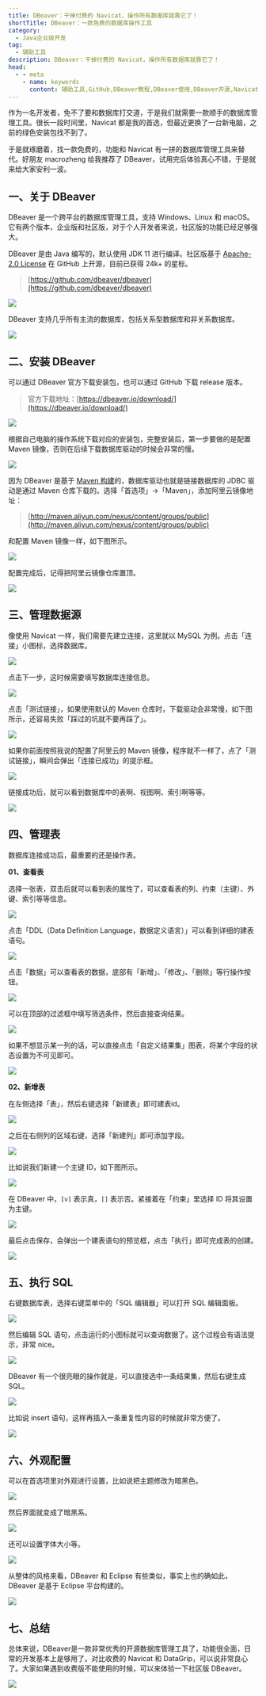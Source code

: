 ```yaml
---
title: DBeaver：干掉付费的 Navicat，操作所有数据库就靠它了！
shortTitle: DBeaver：一款免费的数据库操作工具
category:
  - Java企业级开发
tag:
  - 辅助工具
description: DBeaver：干掉付费的 Navicat，操作所有数据库就靠它了！
head:
  - - meta
    - name: keywords
      content: 辅助工具,GitHub,DBeaver教程,DBeaver使用,DBeaver开源,Navicat DBeaver,Java企业级开发
---
```



作为一名开发者，免不了要和数据库打交道，于是我们就需要一款顺手的数据库管理工具。很长一段时间里，Navicat 都是我的首选，但最近更换了一台新电脑，之前的绿色安装包找不到了。

于是就琢磨着，找一款免费的，功能和 Navicat 有一拼的数据库管理工具来替代。好朋友 macrozheng 给我推荐了 DBeaver，试用完后体验真心不错，于是就来给大家安利一波。

## 一、关于 DBeaver

DBeaver 是一个跨平台的数据库管理工具，支持 Windows、Linux 和 macOS。它有两个版本，企业版和社区版，对于个人开发者来说，社区版的功能已经足够强大。

DBeaver 是由 Java 编写的，默认使用 JDK 11 进行编译。社区版基于 [Apache-2.0 License](https://github.com/dbeaver/dbeaver/blob/devel/LICENSE.md) 在 GitHub 上开源，目前已获得 24k+ 的星标。

>[https://github.com/dbeaver/dbeaver](https://github.com/dbeaver/dbeaver)

![](http://cdn.tobebetterjavaer.com/tobebetterjavaer/images/gongju/DBeaver-1.png)

DBeaver 支持几乎所有主流的数据库，包括关系型数据库和非关系数据库。

![](http://cdn.tobebetterjavaer.com/tobebetterjavaer/images/gongju/DBeaver-2.png)

## 二、安装 DBeaver

可以通过 DBeaver 官方下载安装包，也可以通过 GitHub 下载 release 版本。

>官方下载地址：[https://dbeaver.io/download/](https://dbeaver.io/download/)

![](http://cdn.tobebetterjavaer.com/tobebetterjavaer/images/gongju/DBeaver-3.png)

根据自己电脑的操作系统下载对应的安装包，完整安装后，第一步要做的是配置 Maven 镜像，否则在后续下载数据库驱动的时候会非常的慢。

![](http://cdn.tobebetterjavaer.com/tobebetterjavaer/images/gongju/DBeaver-4.png)


因为 DBeaver 是基于 [Maven 构建](https://github.com/token01/token01.github.io/blob/master/docs/maven/maven.md)的，数据库驱动也就是链接数据库的 JDBC 驱动是通过 Maven 仓库下载的。选择「首选项」→「Maven」，添加阿里云镜像地址：

>[http://maven.aliyun.com/nexus/content/groups/public](http://maven.aliyun.com/nexus/content/groups/public)

和配置 Maven 镜像一样，如下图所示。


![](http://cdn.tobebetterjavaer.com/tobebetterjavaer/images/gongju/DBeaver-5.png)

配置完成后，记得把阿里云镜像仓库置顶。

![](http://cdn.tobebetterjavaer.com/tobebetterjavaer/images/gongju/DBeaver-6.png)


## 三、管理数据源

像使用 Navicat 一样，我们需要先建立连接，这里就以 MySQL 为例。点击「连接」小图标，选择数据库。

![](http://cdn.tobebetterjavaer.com/tobebetterjavaer/images/gongju/DBeaver-7.png)

点击下一步，这时候需要填写数据库连接信息。

![](http://cdn.tobebetterjavaer.com/tobebetterjavaer/images/gongju/DBeaver-8.png)

点击「测试链接」，如果使用默认的 Maven 仓库时，下载驱动会非常慢，如下图所示，还容易失败「踩过的坑就不要再踩了」。

![](http://cdn.tobebetterjavaer.com/tobebetterjavaer/images/gongju/DBeaver-9.png)

如果你前面按照我说的配置了阿里云的 Maven 镜像，程序就不一样了，点了「测试链接」，瞬间会弹出「连接已成功」的提示框。

![](http://cdn.tobebetterjavaer.com/tobebetterjavaer/images/gongju/DBeaver-10.png)

链接成功后，就可以看到数据库中的表啊、视图啊、索引啊等等。

![](http://cdn.tobebetterjavaer.com/tobebetterjavaer/images/gongju/DBeaver-11.png)

## 四、管理表

数据库连接成功后，最重要的还是操作表。

**01、查看表**

选择一张表，双击后就可以看到表的属性了，可以查看表的列、约束（主键）、外键、索引等等信息。

![](http://cdn.tobebetterjavaer.com/tobebetterjavaer/images/gongju/DBeaver-12.png)

点击「DDL（Data Definition Language，数据定义语言）」可以看到详细的建表语句。

![](http://cdn.tobebetterjavaer.com/tobebetterjavaer/images/gongju/DBeaver-13.png)

点击「数据」可以查看表的数据，底部有「新增」、「修改」、「删除」等行操作按钮。

![](http://cdn.tobebetterjavaer.com/tobebetterjavaer/images/gongju/DBeaver-14.png)

可以在顶部的过滤框中填写筛选条件，然后直接查询结果。

![](http://cdn.tobebetterjavaer.com/tobebetterjavaer/images/gongju/DBeaver-15.png)

如果不想显示某一列的话，可以直接点击「自定义结果集」图表，将某个字段的状态设置为不可见即可。

![](http://cdn.tobebetterjavaer.com/tobebetterjavaer/images/gongju/DBeaver-16.png)

**02、新增表**

在左侧选择「表」，然后右键选择「新建表」即可建表id。

![](http://cdn.tobebetterjavaer.com/tobebetterjavaer/images/gongju/DBeaver-17.png)

之后在右侧列的区域右键，选择「新建列」即可添加字段。

![](http://cdn.tobebetterjavaer.com/tobebetterjavaer/images/gongju/DBeaver-18.png)

比如说我们新建一个主键 ID，如下图所示。

![](http://cdn.tobebetterjavaer.com/tobebetterjavaer/images/gongju/DBeaver-19.png)

在 DBeaver 中，`[v]` 表示真，`[]` 表示否。紧接着在「约束」里选择 ID 将其设置为主键。

![](http://cdn.tobebetterjavaer.com/tobebetterjavaer/images/gongju/DBeaver-20.png)

最后点击保存，会弹出一个建表语句的预览框，点击「执行」即可完成表的创建。

![](http://cdn.tobebetterjavaer.com/tobebetterjavaer/images/gongju/DBeaver-21.png)

## 五、执行 SQL

右键数据库表，选择右键菜单中的「SQL 编辑器」可以打开 SQL 编辑面板。

![](http://cdn.tobebetterjavaer.com/tobebetterjavaer/images/gongju/DBeaver-22.png)

然后编辑 SQL 语句，点击运行的小图标就可以查询数据了。这个过程会有语法提示，非常 nice。

![](http://cdn.tobebetterjavaer.com/tobebetterjavaer/images/gongju/DBeaver-23.png)

DBeaver 有一个很亮眼的操作就是，可以直接选中一条结果集，然后右键生成 SQL。

![](http://cdn.tobebetterjavaer.com/tobebetterjavaer/images/gongju/DBeaver-24.png)

比如说 insert 语句，这样再插入一条重复性内容的时候就非常方便了。

![](http://cdn.tobebetterjavaer.com/tobebetterjavaer/images/gongju/DBeaver-25.png)

## 六、外观配置

可以在首选项里对外观进行设置，比如说把主题修改为暗黑色。

![](http://cdn.tobebetterjavaer.com/tobebetterjavaer/images/gongju/DBeaver-26.png)

然后界面就变成了暗黑系。

![](http://cdn.tobebetterjavaer.com/tobebetterjavaer/images/gongju/DBeaver-27.png)

还可以设置字体大小等。

![](http://cdn.tobebetterjavaer.com/tobebetterjavaer/images/gongju/DBeaver-28.png)

从整体的风格来看，DBeaver 和 Eclipse 有些类似，事实上也的确如此，DBeaver 是基于 Eclipse 平台构建的。

![](http://cdn.tobebetterjavaer.com/tobebetterjavaer/images/gongju/DBeaver-29.png)

## 七、总结

总体来说，DBeaver是一款非常优秀的开源数据库管理工具了，功能很全面，日常的开发基本上是够用了。对比收费的 Navicat 和 DataGrip，可以说非常良心了。大家如果遇到收费版不能使用的时候，可以来体验一下社区版 DBeaver。

![](http://cdn.tobebetterjavaer.com/tobebetterjavaer/images/xingbiaogongzhonghao.png)
